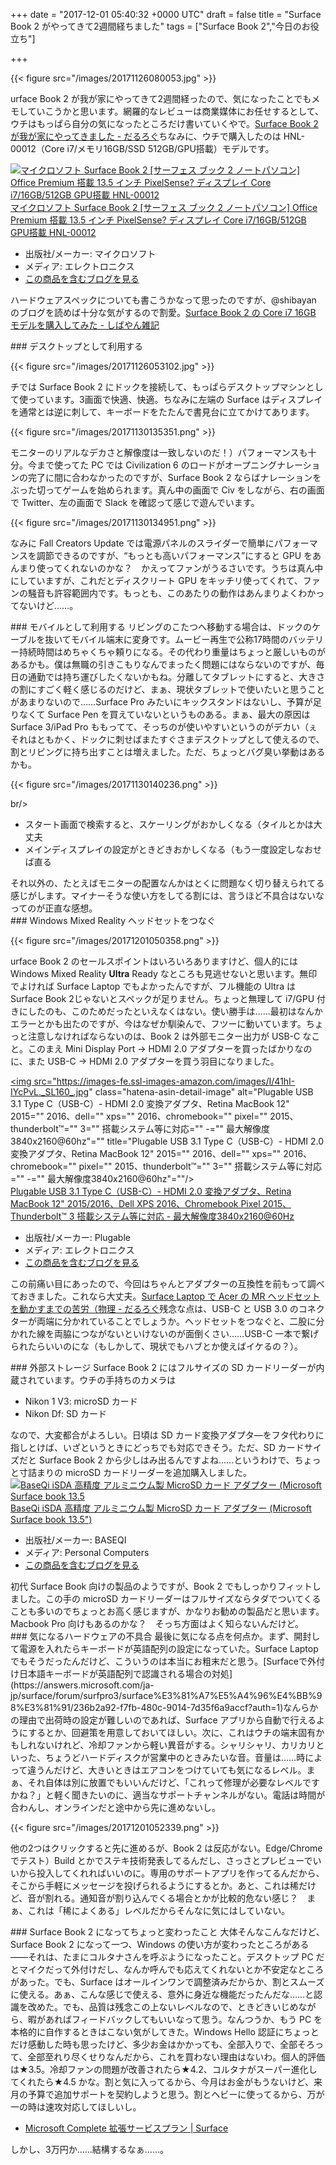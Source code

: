 
+++
date = "2017-12-01 05:40:32 +0000 UTC"
draft = false
title = "Surface Book 2 がやってきて2週間経ちました"
tags = ["Surface Book 2","今日のお役立ち"]

+++


{{< figure src="/images/20171126080053.jpg"  >}}

urface Book 2 が我が家にやってきて2週間経ったので、気になったことでもメモしていこうかと思います。網羅的なレビューは商業媒体にお任せするとして、ウチはもっぱら自分の気になったところだけ書いていくやで。[Surface Book 2 が我が家にやってきました - だるろぐ](http://blog.daruyanagi.jp/entry/2017/11/16/192822)ちなみに、ウチで購入したのは HNL-00012（Core i7/メモリ16GB/SSD 512GB/GPU搭載）モデルです。<div class="hatena-asin-detail"><a href="http://www.amazon.co.jp/exec/obidos/ASIN/B0772QJ438/bestylesnet-22/"><img src="https://images-fe.ssl-images-amazon.com/images/I/41ZfBwrzJxL._SL160_.jpg" class="hatena-asin-detail-image" alt="マイクロソフト Surface Book 2 [サーフェス ブック 2 ノートパソコン] Office Premium 搭載 13.5 インチ PixelSense? ディスプレイ Core i7/16GB/512GB GPU搭載 HNL-00012" title="マイクロソフト Surface Book 2 [サーフェス ブック 2 ノートパソコン] Office Premium 搭載 13.5 インチ PixelSense? ディスプレイ Core i7/16GB/512GB GPU搭載 HNL-00012"/></a><div class="hatena-asin-detail-info"><a href="http://www.amazon.co.jp/exec/obidos/ASIN/B0772QJ438/bestylesnet-22/">マイクロソフト Surface Book 2 [サーフェス ブック 2 ノートパソコン] Office Premium 搭載 13.5 インチ PixelSense? ディスプレイ Core i7/16GB/512GB GPU搭載 HNL-00012</a><ul><li><span class="hatena-asin-detail-label">出版社/メーカー:</span> マイクロソフト</li><li><span class="hatena-asin-detail-label">メディア:</span> エレクトロニクス</li><li><a href="http://d.hatena.ne.jp/asin/B0772QJ438/bestylesnet-22" target="_blank">この商品を含むブログを見る</a></li></ul></div><div class="hatena-asin-detail-foot"></div></div>ハードウェアスペックについても書こうかなって思ったのですが、@shibayan のブログを読めば十分な気がするので割愛。[Surface Book 2 の Core i7 16GB モデルを購入してみた - しばやん雑記](http://blog.shibayan.jp/entry/20171117/1510849990)<br/>


<div class="section">
    ### デスクトップとして利用する
    

{{< figure src="/images/20171126053102.jpg"  >}}

チでは Surface Book 2 にドックを接続して、もっぱらデスクトップマシンとして使っています。3画面で快適、快適。ちなみに左端の Surface はディスプレイを通常とは逆に刺して、キーボードをたたんで書見台に立てかけてあります。

{{< figure src="/images/20171130135351.png"  >}}

モニターのリアルなデカさと解像度は一致しないのだ！）パフォーマンスも十分。今まで使ってた PC では Civilization 6 のロードがオープニングナレーションの完了に間に合わなかったのですが、Surface Book 2 ならばナレーションをぶった切ってゲームを始められます。真ん中の画面で Civ をしながら、右の画面で Twitter、左の画面で Slack を確認って感じで遊んでいます。

{{< figure src="/images/20171130134951.png"  >}}

なみに Fall Creators Update では電源パネルのスライダーで簡単にパフォーマンスを調節できるのですが、“もっとも高いパフォーマンス”にすると GPU をあんまり使ってくれないのかな？　かえってファンがうるさいです。うちは真ん中にしていますが、これだとディスクリート GPU をキッチリ使ってくれて、ファンの騒音も許容範囲内です。もっとも、このあたりの動作はあんまりよくわかってないけど……。

</div>
<div class="section">
    ### モバイルとして利用する
    リビングのこたつへ移動する場合は、ドックのケーブルを抜いてモバイル端末に変身です。ムービー再生で公称17時間のバッテリー持続時間はめちゃくちゃ頼りになる。その代わり重量はちょっと厳しいものがあるかも。僕は無職の引きこもりなんでまったく問題にはならないのですが、毎日の通勤では持ち運びしたくないかもね。分離してタブレットにすると、大きさの割にすごく軽く感じるのだけど、まぁ、現状タブレットで使いたいと思うことがあまりないので……Surface Pro みたいにキックスタンドはないし、予算が足りなくて Surface Pen を買えていないというものある。まぁ、最大の原因は Surface 3/iPad Pro ももってて、そっちのが使いやすいというのがデカい（ぇそれはともかく、ドックに刺せばまたすぐさまデスクトップとして使えるので、割とリビングに持ち出すことは増えました。ただ、ちょっとバグ臭い挙動はあるかも。

{{< figure src="/images/20171130140236.png"  >}}

br/>


<ul>
<li>スタート画面で検索すると、スケーリングがおかしくなる（タイルとかは大丈夫</li>
<li>メインディスプレイの設定がときどきおかしくなる（もう一度設定しなおせば直る</li>
</ul>それ以外の、たとえばモニターの配置なんかはとくに問題なく切り替えられてる感じがします。マイナーそうな使い方をしてる割には、言うほど不具合はないなってのが正直な感想。

</div>
<div class="section">
    ### Windows Mixed Reality ヘッドセットをつなぐ
    

{{< figure src="/images/20171201050358.png"  >}}

urface Book 2 のセールスポイントはいろいろありますけど、個人的には Windows Mixed Reality **Ultra** Ready なところも見逃せないと思います。無印でよければ Surface Laptop でもよかったんですが、フル機能の Ultra は Surface Book 2じゃないとスペックが足りません。ちょっと無理して i7/GPU 付きにしたのも、このためだったといえなくはない。使い勝手は……最初はなんかエラーとかも出たのですが、今はなぜか馴染んで、フツーに動いています。ちょっと注意しなければならないのは、Book 2 は外部モニター出力が USB-C なこと。このまえ Mini Display Port → HDMI 2.0 アダプターを買ったばかりなのに、また USB-C → HDMI 2.0 アダプターを買う羽目になりました。<div class="hatena-asin-detail"><a href="http://www.amazon.co.jp/exec/obidos/ASIN/B01FIVSC6Y/bestylesnet-22/"><img src="https://images-fe.ssl-images-amazon.com/images/I/41hI-IYcPvL._SL160_.jpg" class="hatena-asin-detail-image" alt="Plugable USB 3.1 Type C（USB-C）- HDMI 2.0 変換アダプタ、Retina MacBook 12" 2015="" 2016、dell="" xps="" 2016、chromebook="" pixel="" 2015、thunderbolt™="" 3="" 搭載システム等に対応="" -="" 最大解像度3840x2160@60hz"="" title="Plugable USB 3.1 Type C（USB-C）- HDMI 2.0 変換アダプタ、Retina MacBook 12" 2015="" 2016、dell="" xps="" 2016、chromebook="" pixel="" 2015、thunderbolt™="" 3="" 搭載システム等に対応="" -="" 最大解像度3840x2160@60hz"=""/></a><div class="hatena-asin-detail-info"><a href="http://www.amazon.co.jp/exec/obidos/ASIN/B01FIVSC6Y/bestylesnet-22/">Plugable USB 3.1 Type C（USB-C）- HDMI 2.0 変換アダプタ、Retina MacBook 12" 2015/2016、Dell XPS 2016、Chromebook Pixel 2015、Thunderbolt™ 3 搭載システム等に対応 - 最大解像度3840x2160@60Hz</a><ul><li><span class="hatena-asin-detail-label">出版社/メーカー:</span> Plugable</li><li><span class="hatena-asin-detail-label">メディア:</span> エレクトロニクス</li><li><a href="http://d.hatena.ne.jp/asin/B01FIVSC6Y/bestylesnet-22" target="_blank">この商品を含むブログを見る</a></li></ul></div><div class="hatena-asin-detail-foot"></div></div>この前痛い目にあったので、今回はちゃんとアダプターの互換性を前もって調べておきました。これなら大丈夫。[Surface Laptop で  Acer の MR ヘッドセットを動かすまでの苦労（物理 - だるろぐ](http://blog.daruyanagi.jp/entry/2017/10/29/193849)残念な点は、USB-C と USB 3.0 のコネクターが両端に分かれていることでしょうか。ヘッドセットをつなぐと、二股に分かれた線を両脇につながないといけないのが面倒くさい……USB-C 一本で繋げられたらいいのにな（もしかして、現状でもハブとか使えばイケるの？）。

</div>
<div class="section">
    ### 外部ストレージ
    Surface Book 2 にはフルサイズの SD カードリーダーが内蔵されています。ウチの手持ちのカメラは

<ul>
<li>Nikon 1 V3: microSD カード</li>
<li>Nikon Df: SD カード</li>
</ul>なので、大変都合がよろしい。日頃は SD カード変換アダプタ―をフタ代わりに指しとけば、いざというときにどっちでも対応できそう。ただ、SD カードサイズだと Surface Book 2 から少しはみ出るんですよね……というわけで、ちょっと寸詰まりの microSD カードリーダーを追加購入しました。<div class="hatena-asin-detail"><a href="http://www.amazon.co.jp/exec/obidos/ASIN/B01AT7ECA2/bestylesnet-22/"><img src="https://images-fe.ssl-images-amazon.com/images/I/41Kxz4pTsTL._SL160_.jpg" class="hatena-asin-detail-image" alt="BaseQi iSDA 高精度 アルミニウム製 MicroSD カード アダプター (Microsoft Surface book 13.5" )"="" title="BaseQi iSDA 高精度 アルミニウム製 MicroSD カード アダプター (Microsoft Surface book 13.5" )"=""/></a><div class="hatena-asin-detail-info"><a href="http://www.amazon.co.jp/exec/obidos/ASIN/B01AT7ECA2/bestylesnet-22/">BaseQi iSDA 高精度 アルミニウム製 MicroSD カード アダプター (Microsoft Surface book 13.5")</a><ul><li><span class="hatena-asin-detail-label">出版社/メーカー:</span> BASEQI</li><li><span class="hatena-asin-detail-label">メディア:</span> Personal Computers</li><li><a href="http://d.hatena.ne.jp/asin/B01AT7ECA2/bestylesnet-22" target="_blank">この商品を含むブログを見る</a></li></ul></div><div class="hatena-asin-detail-foot"></div></div>初代 Surface Book 向けの製品のようですが、Book 2 でもしっかりフィットしました。この手の  microSD カードリーダーはフルサイズならタダでついてくることも多いのでちょっとお高く感じますが、かなりお勧めの製品だと思います。Macbook Pro 向けもあるのかな？　そっち方面はよく知らないんだけど。

</div>
<div class="section">
    ### 気になるハードウェアの不具合
    最後に気になる点を何点か。まず、開封して電源を入れたらキーボードが英語配列の設定になっていた。Surface Laptop でもそうだったんだけど、こういうのは本当にお粗末だと思う。[Surfaceで外付け日本語キーボードが英語配列で認識される場合の対処](https://answers.microsoft.com/ja-jp/surface/forum/surfpro3/surface%E3%81%A7%E5%A4%96%E4%BB%98%E3%81%91/236b2a92-f7fb-480c-9014-7d35f6a9accf?auth=1)なんらかの理由で出荷時の設定が難しいのであれば、Surface アプリから自動で行えるようにするとか、回避策を用意しておいてほしい。次に、これはウチの端末固有かもしれないけれど、冷却ファンから軽い異音がする。シャリシャリ、カリカリといった、ちょうどハードディスクが営業中のときみたいな音。音量は……時によって違うんだけど、大きいときはエアコンをつけていても気になるレベル。まぁ、それ自体は別に放置でもいいんだけど、「これって修理が必要なレベルですかね？」と軽く聞きたいのに、適当なサポートチャンネルがない。電話は時間が合わんし、オンラインだと途中から先に進めないし。

{{< figure src="/images/20171201052339.png"  >}}

他の2つはクリックすると先に進めるが、Book 2 は反応がない。Edge/Chrome でテスト）Build とかでステキ技術発表してるんだし、さっさとプレビューでいいから投入してくれればいいのに。専用のサポートアプリを作ってるんだから、そこから手軽にメッセージを投げられるようにするとか。あと、これは稀だけど、音が割れる。通知音が割り込んでくる場合とかが比較的危ない感じ？　まぁ、これは「稀によくある」レベルだからそんなに気にはしていない。

</div>
<div class="section">
    ### Surface Book 2 になってちょっと変わったこと
    大体そんなこんなだけど、Surface Book 2 になって一つ、Windows の使い方が変わったところがある――それは、たまにコルタナさんを呼ぶようになったこと。デスクトップ PC だとマイクだって外付けだし、なんか呼んでも応えてくれないとか不安定なところがあった。でも、Surface はオールインワンで調整済みだからか、割とスムーズに使える。あぁ、こんな感じで使える、意外に身近な機能だったんだな……と認識を改めた。でも、品質は残念この上ないレベルなので、ときどきいじめながら、暇があればフィードバックしてもいいなって思う。なんつうか、もう PC を本格的に自作するときはこない気がしてきた。Windows Hello 認証にちょっとだけ感動した時も思ったけど、多少お金はかかっても、全部入りで、全部そろって、全部至れり尽くせりなんだから、これを買わない理由はないわ。個人的評価は★3.5。冷却ファンの問題が改善されたら★4.2、コルタナがスーパー進化してくれたら★4.5 かな。割と気に入ってるから、今月はお金がもうないけど、来月の予算で追加サポートを契約しようと思う。割とヘビーに使ってるから、万が一の時は速攻対応してほしいし。

<ul>
<li><a href="https://www.microsoft.com/ja-jp/surface/accessories/microsoft-complete">Microsoft Complete 拡張サービスプラン | Surface</a></li>
</ul>しかし、3万円か……結構するなぁ……。

</div>

